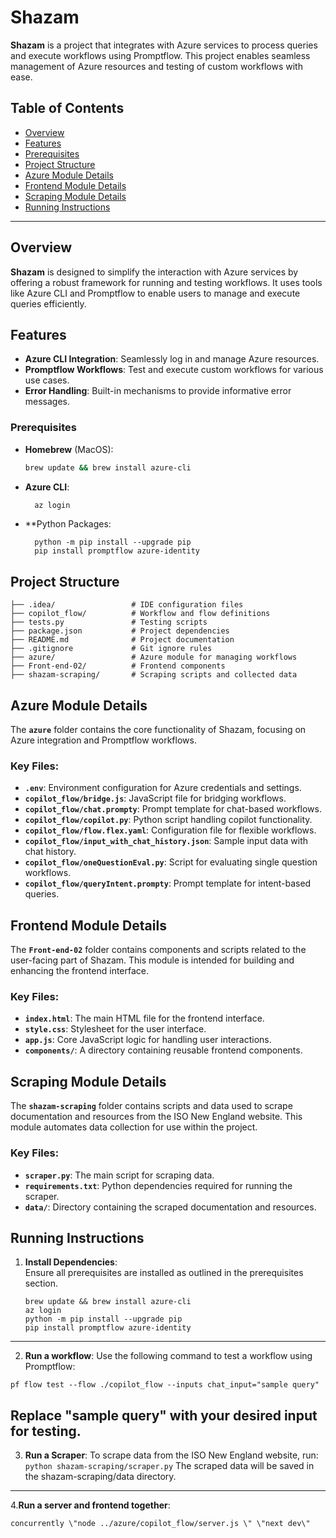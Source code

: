 # Shazam

**Shazam** is a project that integrates with Azure services to process queries and execute workflows using Promptflow. This project enables seamless management of Azure resources and testing of custom workflows with ease.

## Table of Contents

- [Overview](#overview)
- [Features](#features)
- [Prerequisites](#prerequisites)
- [Project Structure](#project-structure)
- [Azure Module Details](#azure-module-details)
- [Frontend Module Details](#frontend-module-details)
- [Scraping Module Details](#scraping-module-details)
- [Running Instructions](#running-instructions)

---

## Overview

**Shazam** is designed to simplify the interaction with Azure services by offering a robust framework for running and testing workflows. It uses tools like Azure CLI and Promptflow to enable users to manage and execute queries efficiently.

## Features

- **Azure CLI Integration**: Seamlessly log in and manage Azure resources.
- **Promptflow Workflows**: Test and execute custom workflows for various use cases.
- **Error Handling**: Built-in mechanisms to provide informative error messages.

### Prerequisites

- **Homebrew** (MacOS):
  ```bash
  brew update && brew install azure-cli
  ```
- **Azure CLI**:
  ```bash
    az login
  ```
- **Python Packages:
  ```
    python -m pip install --upgrade pip
    pip install promptflow azure-identity
  ```
## Project Structure
```
├── .idea/                 # IDE configuration files
├── copilot_flow/          # Workflow and flow definitions
├── tests.py               # Testing scripts
├── package.json           # Project dependencies
├── README.md              # Project documentation
├── .gitignore             # Git ignore rules
├── azure/                 # Azure module for managing workflows
├── Front-end-02/          # Frontend components
├── shazam-scraping/       # Scraping scripts and collected data
```
## Azure Module Details

The **`azure`** folder contains the core functionality of Shazam, focusing on Azure integration and Promptflow workflows.

### Key Files:

- **`.env`**: Environment configuration for Azure credentials and settings.
- **`copilot_flow/bridge.js`**: JavaScript file for bridging workflows.
- **`copilot_flow/chat.prompty`**: Prompt template for chat-based workflows.
- **`copilot_flow/copilot.py`**: Python script handling copilot functionality.
- **`copilot_flow/flow.flex.yaml`**: Configuration file for flexible workflows.
- **`copilot_flow/input_with_chat_history.json`**: Sample input data with chat history.
- **`copilot_flow/oneQuestionEval.py`**: Script for evaluating single question workflows.
- **`copilot_flow/queryIntent.prompty`**: Prompt template for intent-based queries.
  
## Frontend Module Details

The **`Front-end-02`** folder contains components and scripts related to the user-facing part of Shazam. This module is intended for building and enhancing the frontend interface.

### Key Files:

- **`index.html`**: The main HTML file for the frontend interface.
- **`style.css`**: Stylesheet for the user interface.
- **`app.js`**:  Core JavaScript logic for handling user interactions.
- **`components/`**: A directory containing reusable frontend components.

## Scraping Module Details

The **`shazam-scraping`** folder contains scripts and data used to scrape documentation and resources from the ISO New England website. This module automates data collection for use within the project.

### Key Files:
- **`scraper.py`**: The main script for scraping data.
- **`requirements.txt`**: Python dependencies required for running the scraper.
- **`data/`**: Directory containing the scraped documentation and resources.

## Running Instructions

1. **Install Dependencies**:  
   Ensure all prerequisites are installed as outlined in the prerequisites section.

   ```
   brew update && brew install azure-cli
   az login
   python -m pip install --upgrade pip
   pip install promptflow azure-identity
----
2. **Run a workflow**:
   Use the following command to test a workflow using Promptflow:
```
pf flow test --flow ./copilot_flow --inputs chat_input="sample query"

```
Replace "sample query" with your desired input for testing.
---
3. **Run a Scraper**:
   To scrape data from the ISO New England website, run:
        ```
         python shazam-scraping/scraper.py
       ```
   The scraped data will be saved in the shazam-scraping/data directory.
---
4.**Run a server and frontend together**:
   ```
   concurrently \"node ../azure/copilot_flow/server.js \" \"next dev\"
   ```
   

  

